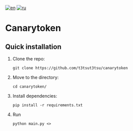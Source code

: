 [![en](https://img.shields.io/badge/lang-en-red.svg)](https://github.com/t3tsut3tsu/canarytoken/blob/master/README.md)
[![ru](https://img.shields.io/badge/lang-ru-green.svg)](https://github.com/t3tsut3tsu/canarytoken/blob/master/README.ru.md)

# Canarytoken

## Quick installation

1. Clone the repo: 

   ```git clone https://github.com/t3tsut3tsu/canarytoken```
2. Move to the directory:
   
   ```cd canarytoken/```
4. Install dependencies:
   
   ```pip install -r requirements.txt```
6. Run
   
   ```python main.py <>```

